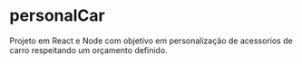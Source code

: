 # personalCar
Projeto em React e Node com objetivo em personalização de acessorios de carro respeitando um orçamento definido. 
